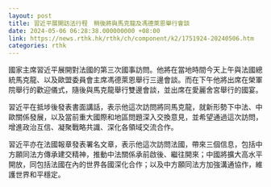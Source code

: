 ```yaml
---
layout: post
title: 習近平展開訪法行程　稍後將與馬克龍及馮德萊恩舉行會談
date: 2024-05-06 06:28:38.000000000 +08:00
link: https://news.rthk.hk/rthk/ch/component/k2/1751924-20240506.htm
categories: rthk
---
```


國家主席習近平展開對法國的第三次國事訪問。他將在當地時間今天上午與法國總統馬克龍、以及歐盟委員會主席馮德萊恩舉行三邊會談。而在下午他將出席在榮軍院舉行的歡迎儀式，隨後與馬克龍舉行雙邊會談，並出席在愛麗舍宮舉行的國宴。

習近平在抵埗後發表書面講話，表示他這次訪問將同馬克龍，就新形勢下中法、中歐關係發展，以及當前重大國際和地區問題深入交換意見，並希望通過這次訪問，增進政治互信、凝聚戰略共識、深化各領域交流合作。

習近平亦在法國報章發表署名文章，表示他這次訪問法國，帶來三個信息，包括中方願同法方傳承建交精神，推動中法關係承前啟後、繼往開來；中國將擴大高水平開放，同包括法國在內的世界各國深化合作；以及中方願同法方加強溝通協作，維護世界和平穩定。
